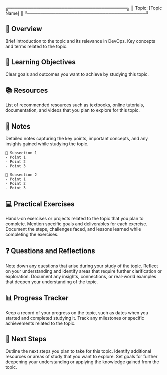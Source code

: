 ╔══════════════════════════════════════╗
║             Topic: [Topic Name]      ║
╚══════════════════════════════════════╝

🚀 Overview
-----------------
Brief introduction to the topic and its relevance in DevOps.
Key concepts and terms related to the topic.

🎯 Learning Objectives
-----------------
Clear goals and outcomes you want to achieve by studying this topic.

📚 Resources
-----------------
List of recommended resources such as textbooks, online tutorials, documentation, and videos that you plan to explore for this topic.

📝 Notes
-----------------
Detailed notes capturing the key points, important concepts, and any insights gained while studying the topic.

    📌 Subsection 1
    - Point 1
    - Point 2
    - Point 3

    📌 Subsection 2
    - Point 1
    - Point 2
    - Point 3

💻 Practical Exercises
-----------------
Hands-on exercises or projects related to the topic that you plan to complete.
Mention specific goals and deliverables for each exercise.
Document the steps, challenges faced, and lessons learned while completing the exercises.

❓ Questions and Reflections
-----------------
Note down any questions that arise during your study of the topic.
Reflect on your understanding and identify areas that require further clarification or exploration.
Document any insights, connections, or real-world examples that deepen your understanding of the topic.

📊 Progress Tracker
-----------------
Keep a record of your progress on the topic, such as dates when you started and completed studying it.
Track any milestones or specific achievements related to the topic.

🌟 Next Steps
-----------------
Outline the next steps you plan to take for this topic.
Identify additional resources or areas of study that you want to explore.
Set goals for further deepening your understanding or applying the knowledge gained from the topic.
